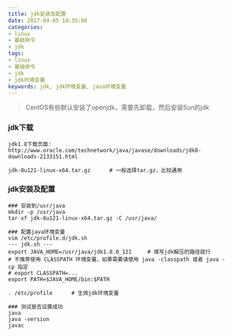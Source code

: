```yaml
---
title: jdk安装及配置
date: 2017-04-05 14:35:00
categories:
- linux
- 基础命令
- jdk
tags:
- linux
- 基础命令
- jdk
- jdk环境变量
keywords: jdk, jdk环境变量, java环境变量
---
```

> CentOS有些默认安装了openjdk，需要先卸载，然后安装Sun的jdk

<!-- more -->

### jdk下载
<pre><code class="language-bash line-numbers">jdk1.8下载页面:     http://www.oracle.com/technetwork/java/javase/downloads/jdk8-downloads-2133151.html

jdk-8u121-linux-x64.tar.gz      # 一般选择tar.gz，比较通用
</code></pre>

### jdk安装及配置
<pre><code class="language-bash line-numbers">### 安装到/usr/java
mkdir -p /usr/java
tar xf jdk-8u121-linux-x64.tar.gz -C /usr/java/

### 配置java环境变量
vim /etc/profile.d/jdk.sh
--- jdk.sh ---
export JAVA_HOME=/usr/java/jdk1.8.0_121     # 填写jdk解压的路径就行
# 不推荐使用 CLASSPATH 环境变量，如果需要请使用 java -classpath 或者 java -cp 指定
# export CLASSPATH=...
export PATH=$JAVA_HOME/bin:$PATH

. /etc/profile      # 生效jdk环境变量

### 测试是否设置成功
java
java -version
javac
</code></pre>
